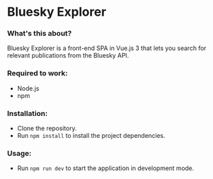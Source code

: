 # Bluesky Explorer

### What's this about?
Bluesky Explorer is a front-end SPA in Vue.js 3 that lets you search for relevant publications from the Bluesky API.  

### Required to work:
- Node.js
- npm

### Installation:
- Clone the repository.
- Run ```npm install``` to install the project dependencies.

### Usage:
- Run ```npm run dev``` to start the application in development mode.

